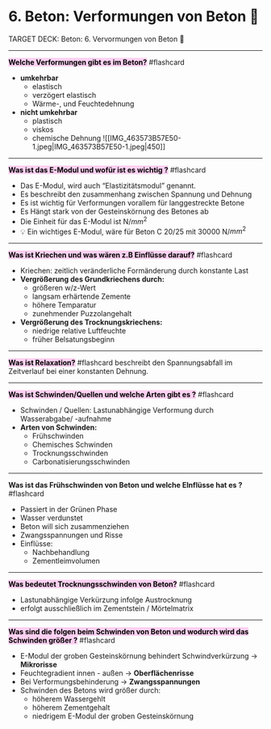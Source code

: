 # 6. Beton: Verformungen von Beton 📸

TARGET DECK: Beton: 6. Vervormungen von Beton 📸

---


<mark style="background: #FFB8EBA6;">**Welche Verformungen gibt es im Beton?**</mark> #flashcard 
- **umkehrbar**
	- elastisch
	- verzögert elastisch
	- Wärme-, und Feuchtedehnung
- **nicht umkehrbar**
	- plastisch
	- viskos
	- chemische Dehnung
![[IMG_463573B57E50-1.jpeg|IMG_463573B57E50-1.jpeg|450]]
<!--ID: 1652087632292-->


---

<mark style="background: #FFB8EBA6;">**Was ist das E-Modul und wofür ist es wichtig ?**</mark> #flashcard 
- Das E-Modul, wird auch “Elastizitätsmodul” genannt.
- Es beschreibt den zusammenhang zwischen Spannung und Dehnung
- Es ist wichtig für Verformungen vorallem für langgestreckte Betone
- Es Hängt stark von der Gesteinskörnung des Betones ab
- Die Einheit für das E-Modul ist N/$mm^2$
- 💡 Ein wichtiges E-Modul, wäre für Beton C 20/25 mit 30000 N/$mm^2$
<!--ID: 1652087632296-->

---

<mark style="background: #FFB8EBA6;">**Was ist Kriechen und was wären z.B Einflüsse darauf?**</mark> #flashcard 
- Kriechen: zeitlich veränderliche Formänderung durch konstante Last
- **Vergrößerung des Grundkriechens durch:**
	- größeren w/z-Wert
	- langsam erhärtende Zemente
	- höhere Temparatur
	- zunehmender Puzzolangehalt
- **Vergrößerung des Trocknungskriechens:**
	- niedrige relative Luftfeuchte
	- früher Belsatungsbeginn
<!--ID: 1652088441948-->



---

<mark style="background: #FFB8EBA6;">**Was ist Relaxation?**</mark> #flashcard 
beschreibt den Spannungsabfall im Zeitverlauf bei einer konstanten Dehnung.
<!--ID: 1652088411780-->


---

<mark style="background: #FFB8EBA6;">**Was ist Schwinden/Quellen und welche Arten gibt es ?**</mark> #flashcard 
- Schwinden / Quellen: Lastunabhängige Verformung durch Wasserabgabe/ -aufnahme
- **Arten von Schwinden:**
	- Frühschwinden
	- Chemisches Schwinden
	- Trocknungsschwinden
	- Carbonatisierungsschwinden
<!--ID: 1658837763965-->



---

**Was ist das Frühschwinden von Beton und welche EInflüsse hat es ?** #flashcard 
- Passiert in der Grünen Phase
- Wasser verdunstet
- Beton will sich zusammenziehen
- Zwangsspannungen und Risse
- Einflüsse:
	- Nachbehandlung
	- Zementleimvolumen
<!--ID: 1658837799488-->



---

<mark style="background: #FFB8EBA6;">**Was bedeutet Trocknungsschwinden von Beton?**</mark> #flashcard 
- Lastunabhängige Verkürzung infolge Austrocknung
- erfolgt ausschließlich im Zementstein / Mörtelmatrix
<!--ID: 1652088835559-->

---

<mark style="background: #FFB8EBA6;">**Was sind die folgen beim Schwinden von Beton und wodurch wird das Schwinden größer ?**</mark> #flashcard 
- E-Modul der groben Gesteinskörnung behindert Schwindverkürzung → **Mikrorisse**
- Feuchtegradient innen - außen → **Oberflächenrisse**
- Bei Verformungsbehinderung → **Zwangsspannungen**
- Schwinden des Betons wird größer durch:
	- höherem Wassergehlt
	- höherem Zementgehalt
	- niedrigem E-Modul der groben Gesteinskörnung
<!--ID: 1652088847354-->




